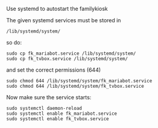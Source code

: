 Use systemd to autostart the familykiosk

The given systemd services must be stored in

    /lib/systemd/system/

so do:

    sudo cp fk_mariabot.service /lib/systemd/system/
    sudo cp fk_tvbox.service /lib/systemd/system/

and set the correct permissions (644)

    sudo chmod 644 /lib/systemd/system/fk_mariabot.service
    sudo chmod 644 /lib/systemd/system/fk_tvbox.service

Now make sure the service starts:

    sudo systemctl daemon-reload
    sudo systemctl enable fk_mariabot.service
    sudo systemctl enable fk_tvbox.service
